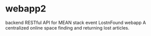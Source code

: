 # webapp2
backend RESTful API for MEAN stack event LostnFound webapp
A centralized online space finding and returning lost articles.
